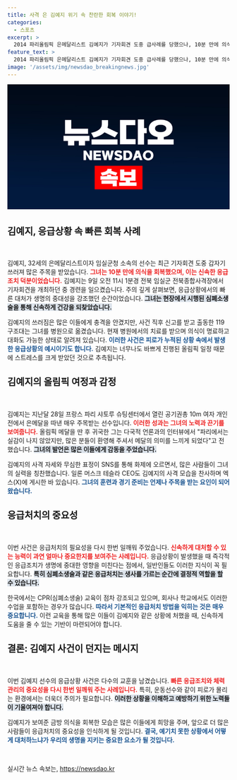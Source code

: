 ```yaml
---
title: 사격 은 김예지 위기 속 찬란한 회복 이야기!
categories:
  - 스포츠
excerpt: >
  2014 파리올림픽 은메달리스트 김예지가 기자회견 도중 급사례를 당했으나, 10분 만에 의식을 회복했습니다. 체력 소모로 인한 일시적 위기였던 그의 사격 모습은 SNS에서 화제, 일론 머스크마저 극찬했습니다.
feature_text: >
  2014 파리올림픽 은메달리스트 김예지가 기자회견 도중 급사례를 당했으나, 10분 만에 의식을 회복했습니다. 체력 소모로 인한 일시적 위기였던 그의 사격 모습은 SNS에서 화제, 일론 머스크마저 극찬했습니다.
image: '/assets/img/newsdao_breakingnews.jpg'
---
```


<p><img src="/assets/img/newsdao_breakingnews.jpg" alt="pcversion 속보" /></p>

<h2 data-ke-size="size26">김예지, 응급상황 속 빠른 회복 사례</h2>

<p data-ke-size="size16">&nbsp;</p>

<p>김예지, 32세의 은메달리스트이자 임실군청 소속의 선수는 최근 기자회견 도중 갑자기 쓰러져 많은 주목을 받았습니다. <b><span style="color: #ee2323;">그녀는 10분 만에 의식을 회복했으며, 이는 신속한 응급조치 덕분이었습니다.</span></b> 김예지는 9일 오전 11시 1분경 전북 임실군 전북종합사격장에서 기자회견을 개최하던 중 경련을 일으켰습니다. 주의 깊게 살펴보면, 응급상황에서의 빠른 대처가 생명의 중대성을 강조했던 순간이었습니다. <b><span style="background-color: #21538527;">그녀는 현장에서 시행된 심폐소생술을 통해 신속하게 건강을 되찾았습니다.</span></b> </p>

<p>김예지의 쓰러짐은 많은 이들에게 충격을 안겼지만, 사건 직후 신고를 받고 출동한 119구조대는 그녀를 병원으로 옮겼습니다. 현재 병원에서의 치료를 받으며 의식이 명료하고 대화도 가능한 상태로 알려져 있습니다. <b><span style="color: #1a5490;">이러한 사건은 피로가 누적된 상황 속에서 발생한 응급상황의 예시이기도 합니다.</span></b> 김예지는 너무나도 바쁘게 진행된 올림픽 일정 때문에 스트레스를 크게 받았던 것으로 추측됩니다. </p>

<h2 data-ke-size="size26">김예지의 올림픽 여정과 감정</h2>

<p data-ke-size="size16">&nbsp;</p>

<p>김예지는 지난달 28일 프랑스 파리 샤토루 슈팅센터에서 열린 공기권총 10m 여자 개인전에서 은메달을 따낸 매우 주목받는 선수입니다. <b><span style="color: #ee2323;">이러한 성과는 그녀의 노력과 끈기를 보여줍니다.</span></b> 올림픽 메달을 딴 후 귀국한 그는 다국적 언론과의 인터뷰에서 "파리에서는 실감이 나지 않았지만, 많은 분들이 환영해 주셔서 메달의 의미를 느끼게 되었다"고 전했습니다. <b><span style="background-color: #21538527;">그녀의 발언은 많은 이들에게 감동을 주었습니다.</span></b></p>

<p>김예지의 사격 자세와 무심한 표정이 SNS를 통해 화제에 오르면서, 많은 사람들이 그녀의 실력을 칭찬했습니다. 일론 머스크 테슬라 CEO도 김예지의 사격 모습을 찬사하며 엑스(X)에 게시한 바 있습니다. <b><span style="color: #1a5490;">그녀의 훈련과 경기 준비는 언제나 주목을 받는 요인이 되어왔습니다.</span></b> </p>

<h2 data-ke-size="size26">응급처치의 중요성</h2>

<p data-ke-size="size16">&nbsp;</p>

<p>이번 사건은 응급처치의 필요성을 다시 한번 일깨워 주었습니다. <b><span style="color: #ee2323;">신속하게 대처할 수 있는 능력이 과연 얼마나 중요한지를 보여주는 사례입니다.</span></b> 응급상황이 발생했을 때 즉각적인 응급조치가 생명에 중대한 영향을 미친다는 점에서, 일반인들도 이러한 지식이 꼭 필요합니다. <b><span style="background-color: #21538527;">특히 심폐소생술과 같은 응급처치는 생사를 가르는 순간에 결정적 역할을 할 수 있습니다.</span></b> </p>

<p>한국에서는 CPR(심폐소생술) 교육이 점차 강조되고 있으며, 회사나 학교에서도 이러한 수업을 포함하는 경우가 많습니다. <b><span style="color: #1a5490;">따라서 기본적인 응급처치 방법을 익히는 것은 매우 중요합니다.</span></b> 이런 교육을 통해 많은 이들이 김예지와 같은 상황에 처했을 때, 신속하게 도움을 줄 수 있는 기반이 마련되어야 합니다. </p>

<h2 data-ke-size="size26">결론: 김예지 사건이 던지는 메시지</h2>

<p data-ke-size="size16">&nbsp;</p>

<p>이번 김예지 선수의 응급상황 사건은 다수의 교훈을 남겼습니다. <b><span style="color: #ee2323;">빠른 응급조치와 체력 관리의 중요성을 다시 한번 일깨워 주는 사례입니다.</span></b> 특히, 운동선수와 같이 피로가 몰리는 환경에서는 더욱더 주의가 필요합니다. <b><span style="background-color: #21538527;">이러한 상황을 이해하고 예방하기 위한 노력들이 기울여져야 합니다.</span></b> </p>

<p>김예지가 보여준 금방 의식을 회복한 모습은 많은 이들에게 희망을 주며, 앞으로 더 많은 사람들이 응급처치의 중요성을 인식하게 될 것입니다. <b><span style="color: #1a5490;">결국, 예기치 못한 상황에서 어떻게 대처하느냐가 우리의 생명을 지키는 중요한 요소가 될 것입니다.</span></b> </p>

<p data-ke-size="size16">&nbsp;</p>
실시간 뉴스 속보는, <a href="https://newsdao.kr" rel="dofollow">https://newsdao.kr</a>


